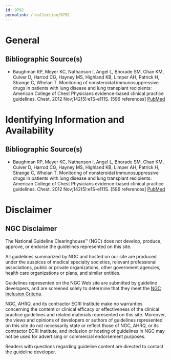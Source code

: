 ```yaml
---
id: 9792
permalink: /:collection/9792
---
```


# General

## Bibliographic Source(s)

- Baughman RP, Meyer KC, Nathanson I, Angel L, Bhorade SM, Chan KM, Culver D, Harrod CG, Hayney MS, Highland KB, Limper AH, Patrick H, Strange C, Whelan T. Monitoring of nonsteroidal immunosuppressive drugs in patients with lung disease and lung transplant recipients: American College of Chest Physicians evidence-based clinical practice guidelines. Chest. 2012 Nov;142(5):e1S-e111S. [596 references] [ PubMed ](http://www.ncbi.nlm.nih.gov/entrez/query.fcgi?cmd=Retrieve&db=pubmed&dopt=Abstract&list_uids=23131960)

# Identifying Information and Availability

## Bibliographic Source(s)

- Baughman RP, Meyer KC, Nathanson I, Angel L, Bhorade SM, Chan KM, Culver D, Harrod CG, Hayney MS, Highland KB, Limper AH, Patrick H, Strange C, Whelan T. Monitoring of nonsteroidal immunosuppressive drugs in patients with lung disease and lung transplant recipients: American College of Chest Physicians evidence-based clinical practice guidelines. Chest. 2012 Nov;142(5):e1S-e111S. [596 references] [ PubMed ](http://www.ncbi.nlm.nih.gov/entrez/query.fcgi?cmd=Retrieve&db=pubmed&dopt=Abstract&list_uids=23131960)

# Disclaimer

## NGC Disclaimer

The National Guideline Clearinghouse™ (NGC) does not develop, produce, approve, or endorse the guidelines represented on this site.

All guidelines summarized by NGC and hosted on our site are produced under the auspices of medical specialty societies, relevant professional associations, public or private organizations, other government agencies, health care organizations or plans, and similar entities.

Guidelines represented on the NGC Web site are submitted by guideline developers, and are screened solely to determine that they meet the [NGC Inclusion Criteria](/help-and-about/summaries/inclusion-criteria).

NGC, AHRQ, and its contractor ECRI Institute make no warranties concerning the content or clinical efficacy or effectiveness of the clinical practice guidelines and related materials represented on this site. Moreover, the views and opinions of developers or authors of guidelines represented on this site do not necessarily state or reflect those of NGC, AHRQ, or its contractor ECRI Institute, and inclusion or hosting of guidelines in NGC may not be used for advertising or commercial endorsement purposes.

Readers with questions regarding guideline content are directed to contact the guideline developer.

